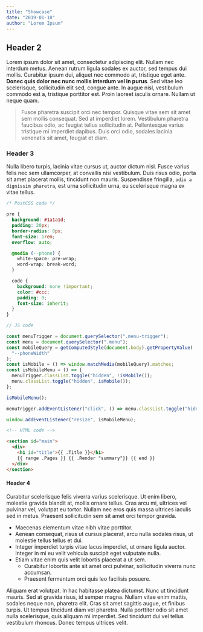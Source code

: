 ```yaml
---
title: "Showcase"
date: "2019-01-18"
author: "Lorem Ipsum"
---
```


## Header 2

Lorem ipsum dolor sit amet, consectetur adipiscing elit. Nullam nec interdum
metus. Aenean rutrum ligula sodales ex auctor, sed tempus dui mollis. Curabitur
ipsum dui, aliquet nec commodo at, tristique eget ante. **Donec quis dolor nec
nunc mollis interdum vel in purus**. Sed vitae leo scelerisque, sollicitudin
elit sed, congue ante. In augue nisl, vestibulum commodo est a, tristique
porttitor est. Proin laoreet iaculis ornare. Nullam ut neque quam.

> Fusce pharetra suscipit orci nec tempor. Quisque vitae sem sit amet sem mollis
> consequat. Sed at imperdiet lorem. Vestibulum pharetra faucibus odio, ac
> feugiat tellus sollicitudin at. Pellentesque varius tristique mi imperdiet
> dapibus. Duis orci odio, sodales lacinia venenatis sit amet, feugiat et diam.

### Header 3

Nulla libero turpis, lacinia vitae cursus ut, auctor dictum nisl. Fusce varius
felis nec sem ullamcorper, at convallis nisi vestibulum. Duis risus odio, porta
sit amet placerat mollis, tincidunt non mauris. Suspendisse fringilla,
`odio a dignissim pharetra`, est urna sollicitudin urna, eu scelerisque magna ex
vitae tellus.

```css
/* PostCSS code */

pre {
  background: #1a1a1d;
  padding: 20px;
  border-radius: 8px;
  font-size: 1rem;
  overflow: auto;

  @media (--phone) {
    white-space: pre-wrap;
    word-wrap: break-word;
  }

  code {
    background: none !important;
    color: #ccc;
    padding: 0;
    font-size: inherit;
  }
}
```

```js
// JS code

const menuTrigger = document.querySelector(".menu-trigger");
const menu = document.querySelector(".menu");
const mobileQuery = getComputedStyle(document.body).getPropertyValue(
  "--phoneWidth"
);
const isMobile = () => window.matchMedia(mobileQuery).matches;
const isMobileMenu = () => {
  menuTrigger.classList.toggle("hidden", !isMobile());
  menu.classList.toggle("hidden", isMobile());
};

isMobileMenu();

menuTrigger.addEventListener("click", () => menu.classList.toggle("hidden"));

window.addEventListener("resize", isMobileMenu);
```

```html
<!-- HTML code -->

<section id="main">
  <div>
    <h1 id="title">{{ .Title }}</h1>
    {{ range .Pages }} {{ .Render "summary"}} {{ end }}
  </div>
</section>
```

#### Header 4

Curabitur scelerisque felis viverra varius scelerisque. Ut enim libero, molestie
gravida blandit at, mollis ornare tellus. Cras arcu mi, ultrices vel pulvinar
vel, volutpat eu tortor. Nullam nec eros quis massa ultrices iaculis sed in
metus. Praesent sollicitudin sem sit amet orci tempor gravida.

- Maecenas elementum vitae nibh vitae porttitor.
- Aenean consequat, risus ut cursus placerat, arcu nulla sodales risus, ut
  molestie tellus tellus et dui.
- Integer imperdiet turpis vitae lacus imperdiet, ut ornare ligula auctor.
  Integer in mi eu velit vehicula suscipit eget vulputate nulla.
- Etiam vitae enim quis velit lobortis placerat a ut sem.
  - Curabitur lobortis ante sit amet orci pulvinar, sollicitudin viverra nunc
    accumsan.
  - Praesent fermentum orci quis leo facilisis posuere.

Aliquam erat volutpat. In hac habitasse platea dictumst. Nunc ut tincidunt
mauris. Sed at gravida risus, id semper magna. Nullam vitae enim mattis, sodales
neque non, pharetra elit. Cras sit amet sagittis augue, et finibus turpis. Ut
tempus tincidunt diam vel pharetra. Nulla porttitor odio sit amet nulla
scelerisque, quis aliquam mi imperdiet. Sed tincidunt dui vel tellus vestibulum
rhoncus. Donec tempus ultrices velit.
